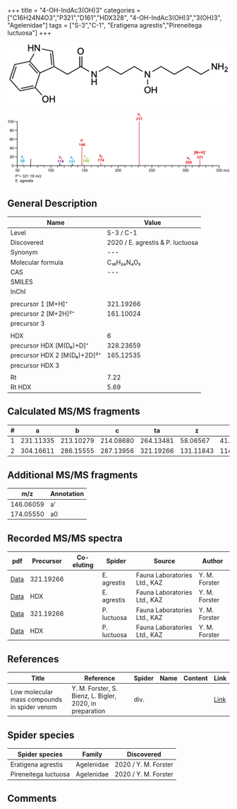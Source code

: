+++
title = "4-OH-IndAc3(OH)3"
categories = ["C16H24N4O3","P321","D161","HDX328",
"4-OH-IndAc3(OH)3","3(OH)3",
"Agelenidae"]
tags = ["S-3","C-1",
"Eratigena agrestis","Pireneitega luctuosa"]
+++

![](/img/4-OH-IndAc3(OH)4.png)

![](/img_MSMS/321_4-OH-IndAc3(OH)3_Ea.png?classes=border)

## General Description

| Name                        | Value                            |
|-----------------------------|----------------------------------|
| Level                       | S-3 / C-1                        |
| Discovered                  | 2020 / E. agrestis & P. luctuosa |
| Synonym                     | ---                              |
| Molecular formula           | C₁₆H₂₄N₄O₃                       |
| CAS                         | ---                              |
| SMILES |   |
| InChI  |   |
|                             |                                  |
| precursor 1 [M+H]⁺          | 321.19266                        |
| precursor 2 [M+2H]²⁺        | 161.10024                        |
| precursor 3                 |                                  |
|                             |                                  |
| HDX                         | 6                                |
| precursor HDX   [M(D₆)+D]⁺   | 328.23659                        |
| precursor HDX 2 [M(D₆)+2D]²⁺ | 165.12535                        |
| precursor HDX 3             |                                  |
|                             |                                  |
| Rt                          | 7.22                             |
| Rt HDX                      | 5.69                             |

## Calculated MS/MS fragments

| # | a         | b         | c         | ta        | z         | y         | tz        |
|---|-----------|-----------|-----------|-----------|-----------|-----------|-----------|
| 1 | 231.11335 | 213.10279 | 214.08680 | 264.13481 | 58.06567  | 41.03912  | 91.08713  |
| 2 | 304.16611 | 286.15555 | 287.13956 | 321.19266 | 131.11843 | 114.09188 | 148.14498 |

## Additional MS/MS fragments

| m/z       | Annotation |
|-----------|------------|
| 146.06059    | a'   |
| 174.05550    | a0   |

## Recorded MS/MS spectra

| pdf                                                 | Precursor | Co-eluting | Spider      | Source                       | Author        |
|-----------------------------------------------------|-----------|------------|-------------|------------------------------|---------------|
| [Data](/pdf/E-agrestis/321_4-OH-IndAc3(OH)3_Ea.pdf) | 321.19266 |            | E. agrestis | Fauna Laboratories Ltd., KAZ | Y. M. Forster |
| [Data](/pdf/E-agrestis/321_4-OH-IndAc3(OH)3_Ea_HDX.pdf) | HDX |            | E. agrestis | Fauna Laboratories Ltd., KAZ | Y. M. Forster |
| [Data](/pdf/P-luctuosa/321_4-OH-IndAc3(OH)3_Pl.pdf) | 321.19266 |           | P. luctuosa | Fauna Laboratories Ltd., KAZ | Y. M. Forster |
| [Data](/pdf/P-luctuosa/321_4-OH-IndAc3(OH)3_Pl_HDX.pdf) | HDX |           | P. luctuosa | Fauna Laboratories Ltd., KAZ | Y. M. Forster |

## References

| Title | Reference | Spider | Name | Content | Link |
|-------|-----------|--------|------|---------|------|
| Low molecular mass compounds in spider venom      | Y. M. Forster, S. Bienz, L. Bigler, 2020, in preparation          | div.       |   |   | [Link](unknown) |

## Spider species

| Spider species     | Family     | Discovered           |
|--------------------|------------|----------------------|
| Eratigena agrestis | Agelenidae | 2020 / Y. M. Forster |
| Pireneitega luctuosa | Agelenidae | 2020 / Y. M. Forster |

## Comments